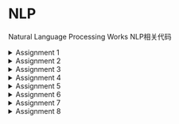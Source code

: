# NLP
Natural Language Processing Works
NLP相关代码

<details>
<summary>Assignment 1</summary>

* 定义语法，建立句子生成器   
* 由豆瓣影评训练语言模型，评估上面生成的句子   

</details>

<details>
 <summary>Assignment 2 </summary>

* 爬虫，爬取北京地铁数据
* 得到地铁数据，构建地铁网路  
* 用不同的搜索方式对地铁网路进行搜索（DFS BFS） 

</details>

<details>
<summary>Assignment 3</summary>

* 由sklearn得到Boston房价  
* 随机生成参数法，拟合房价  
* 给予一定方向后，拟合房价  
* 梯度下降法，拟合房价  
* 改变Loss函数后，拟合房价  
* 动态规划，解决切管子问题  
* 解析edit distance的解法（solution）
 
</details>

<details>
<summary>Assignment 4</summary>

* 下载中文维基百科，构建语料库
* 数据处理： 删减不必要的信息、繁体简体转换、切词
* 通过word2vec将文本进行转换： 词语—>向量  
* 绘制词云  
* 使用kaggle的T-SEN进行词向量可视化 

</details>

<details>
<summary>Assignment 5</summary>

* 读取新闻语料库，清理、切词
* 进行Word2Vec转换
* 对比：基于Word2Vec向量找近义词、基于图搜索找近义词 
* TFIDF找文本关键字  
* 绘制词云  
* 对文件进行TFIDF向量化  
* 词搜索引擎：朴素搜索、基于TFIDF排序搜索

</details>

<details>
<summary>Assignment 6</summary>

* 机器学习初步
* Overfitting & Underfitting
* ML应用

</details>

<details>
<summary>Assignment 7</summary>

* 目标：判别一篇新闻的来源是否为新华社
* 重点：样本中有 87% 来源是新华社，因此低于87%的的判别可以认为是无效的
* 方法：TFIDF向量化、Precision； Recall； F1 Score ；ROC AUC score
* 对以下方法均计算了上述参数： Logistic Regression、KNN、SVM、Naive Bayes、Random Tree、 Random Forest
* 最后在87052篇新闻中，找出了11篇疑似抄袭的新闻

</details>

<details>
<summary>Assignment 8</summary>

* 各种ML方法的优缺点总结
* 包括：Logistic Regression、KNN、SVM、Naive Bayes、Random Tree、 Random Forest、Neural Network

</details>
